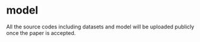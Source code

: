 # model
All the source codes including datasets and model will be uploaded publicly once the paper is accepted.
